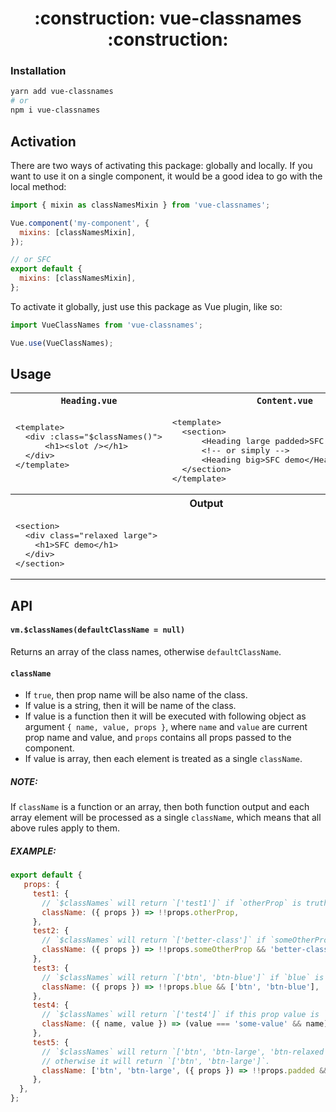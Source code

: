 <div align="center">
  <h1>:construction: vue-classnames :construction:</h1>
</div>

### Installation
```sh
yarn add vue-classnames
# or
npm i vue-classnames
```

## Activation
There are two ways of activating this package: globally and locally.
If you want to use it on a single component, it would be a good idea to go with the local method:
```js
import { mixin as classNamesMixin } from 'vue-classnames';

Vue.component('my-component', {
  mixins: [classNamesMixin],
});

// or SFC
export default {
  mixins: [classNamesMixin],
};
```

To activate it globally, just use this package as Vue plugin, like so:
```js
import VueClassNames from 'vue-classnames';

Vue.use(VueClassNames);
```

## Usage
<table>
  <tr>
    <th align="center"><code>Heading.vue</code></th>
    <th align="center"><code>Content.vue</code></th>
  </tr>
  <tr>
    <td>
      <pre lang="vue">
&lt;template>
  &lt;div :class="$classNames()">
      &lt;h1>&lt;slot />&lt;/h1>
  &lt;/div>
&lt;/template>
<script>
export default {
  name: 'Heading',
  props: {
    padded: {
      type: Boolean,
      default: false,
      className: 'relaxed',
    },
    large: {
      type: Boolean,
      default: false,
      className: true,
    },
    big: {
      type: Boolean,
      default: false,
      className: ['relaxed', 'large'],
    },
  },
};
</script>
<style>
  .relaxed {
    padding: 1rem;
  }<br>
<br>
  .large {
    font-size: 3rem;
  }
</style></pre>
    </td>
    <td valign="top">
      <pre lang="vue">
&lt;template>
  &lt;section>
      &lt;Heading large padded>SFC demo&lt;/Heading>
      &lt;!-- or simply -->
      &lt;Heading big>SFC demo&lt;/Heading>
  &lt;/section>
&lt;/template>
<script>
import Heading from './Heading.vue';<br>
<br>
export default {
  name: 'Content',
  components: { Heading },
};
</script></pre>
    </td>
  </tr>
  <tr>
    <th colspan="2">Output</th>
  </tr>
  <tr>
    <td colspan="2">
      <pre lang="html">
&lt;section>
  &lt;div class="relaxed large">
    &lt;h1>SFC demo&lt;/h1>
  &lt;/div>
&lt;/section></pre>
    </td>
  </tr>
</table>

## API
#### `vm.$classNames(defaultClassName = null)`
Returns an array of the class names, otherwise `defaultClassName`.


#### `className`
* If `true`, then prop name will be also name of the class.
* If value is a string, then it will be name of the class.
* If value is a function then it will be executed with following object as argument `{ name, value, props }`,
where `name` and `value` are current prop name and value, and `props` contains all props passed to the component.
* If value is array, then each element is treated as a single `className`.

##### NOTE:
If `className` is a function or an array,
then both function output and each array element will be processed as a single `className`, which means that all above rules apply to them.

##### EXAMPLE:
```js
export default {
   props: {
     test1: {
       // `$classNames` will return `['test1']` if `otherProp` is truthy.
       className: ({ props }) => !!props.otherProp,
     },
     test2: {
       // `$classNames` will return `['better-class']` if `someOtherProp` is truthy.
       className: ({ props }) => !!props.someOtherProp && 'better-class',
     },
     test3: {
       // `$classNames` will return `['btn', 'btn-blue']` if `blue` is truthy.
       className: ({ props }) => !!props.blue && ['btn', 'btn-blue'],
     },
     test4: {
       // `$classNames` will return `['test4']` if this prop value is `some-value`.
       className: ({ name, value }) => (value === 'some-value' && name),
     },
     test5: {
       // `$classNames` will return `['btn', 'btn-large', 'btn-relaxed']` if `padded` is truthy,
       // otherwise it will return `['btn', 'btn-large']`.
       className: ['btn', 'btn-large', ({ props }) => !!props.padded && 'btn-relaxed'],
     },
  },
};
```

